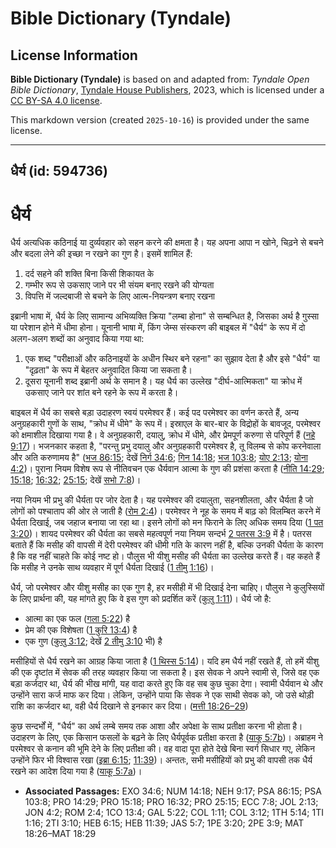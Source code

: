 # Bible Dictionary (Tyndale)

## License Information

**Bible Dictionary (Tyndale)** is based on and adapted from: _Tyndale Open Bible Dictionary_, [Tyndale House Publishers](https://tyndaleopenresources.com/), 2023, which is licensed under a [CC BY-SA 4.0 license](https://creativecommons.org/licenses/by-sa/4.0/legalcode.en).

This markdown version (created `2025-10-16`) is provided under the same license.



--------------------------------

## धैर्य (id: 594736)

धैर्य
=====

धैर्य अत्यधिक कठिनाई या दुर्व्यवहार को सहन करने की क्षमता है। यह अपना आपा न खोने, चिढ़ने से बचने और बदला लेने की इच्छा न रखने का गुण है। इसमें शामिल हैं:

1. दर्द सहने की शक्ति बिना किसी शिकायत के
2. गम्भीर रूप से उकसाए जाने पर भी संयम बनाए रखने की योग्यता
3. विपत्ति में जल्दबाजी से बचने के लिए आत्म\-नियन्त्रण बनाए रखना

इब्रानी भाषा में, धैर्य के लिए सामान्य अभिव्यक्ति क्रिया "लम्बा होना" से सम्बन्धित है, जिसका अर्थ है गुस्सा या परेशान होने में धीमा होना। यूनानी भाषा में, किंग जेम्स संस्करण की बाइबल में "धैर्य" के रूप में दो अलग\-अलग शब्दों का अनुवाद किया गया था:

1. एक शब्द "परीक्षाओं और कठिनाइयों के अधीन स्थिर बने रहना" का सुझाव देता है और इसे "धैर्य" या "दृढ़ता" के रूप में बेहतर अनुवादित किया जा सकता है।
2. दूसरा यूनानी शब्द इब्रानी अर्थ के समान है। यह धैर्य का उल्लेख "दीर्घ\-आत्मिकता" या क्रोध में उकसाए जाने पर शांत बने रहने के रूप में करता है।

बाइबल में धैर्य का सबसे बड़ा उदाहरण स्वयं परमेश्वर हैं। कई पद परमेश्वर का वर्णन करते हैं, अन्य अनुग्रहकारी गुणों के साथ, "क्रोध में धीमे" के रूप में। इस्राएल के बार\-बार के विद्रोहों के बावजूद, परमेश्वर को क्षमाशील दिखाया गया है। वे अनुग्रहकारी, दयालु, क्रोध में धीमे, और प्रेमपूर्ण करुणा से परिपूर्ण हैं ([नहे 9:17](https://ref.ly/Neh9:17))। भजनकार कहता है, "परन्तु प्रभु दयालु और अनुग्रहकारी परमेश्वर है, तू विलम्ब से कोप करनेवाला और अति करुणामय है" ([भज 86:15](https://ref.ly/Ps86:15); देखें [निर्ग 34:6](https://ref.ly/Exod34:6); [गिन 14:18](https://ref.ly/Num14:18); [भज 103:8](https://ref.ly/Ps103:8); [योए 2:13](https://ref.ly/Joel2:13); [योना 4:2](https://ref.ly/Jonah4:2))। पुराना नियम विशेष रूप से नीतिवचन एक धैर्यवान आत्मा के गुण की प्रशंसा करता है ([नीति 14:29](https://ref.ly/Prov14:29); [15:18](https://ref.ly/Prov15:18); [16:32](https://ref.ly/Prov16:32); [25:15](https://ref.ly/Prov25:15); देखें [सभो 7:8](https://ref.ly/Eccl7:8))।

नया नियम भी प्रभु की धैर्यता पर जोर देता है। यह परमेश्वर की दयालुता, सहनशीलता, और धैर्यता है जो लोगों को पश्चाताप की ओर ले जाती है ([रोम 2:4](https://ref.ly/Rom2:4))। परमेश्वर ने नूह के समय में बाढ़ को विलम्बित करने में धैर्यता दिखाई, जब जहाज बनाया जा रहा था। इसने लोगों को मन फिराने के लिए अधिक समय दिया ([1 पत 3:20](https://ref.ly/1Pet3:20))। शायद परमेश्वर की धैर्यता का सबसे महत्वपूर्ण नया नियम सन्दर्भ [2 पतरस 3:9](https://ref.ly/2Pet3:9) में है। पतरस बताते हैं कि मसीह की वापसी में देरी परमेश्वर की धीमी गति के कारण नहीं है, बल्कि उनकी धैर्यता के कारण है कि वह नहीं चाहते कि कोई नष्ट हो। पौलुस भी यीशु मसीह की धैर्यता का उल्लेख करते हैं। वह कहते हैं कि मसीह ने उनके साथ व्यवहार में पूर्ण धैर्यता दिखाई ([1 तीमु 1:16](https://ref.ly/1Tim1:16))।

धैर्य, जो परमेश्वर और यीशु मसीह का एक गुण है, हर मसीही में भी दिखाई देना चाहिए। पौलुस ने कुलुस्सियों के लिए प्रार्थना की, यह मांगते हुए कि वे इस गुण को प्रदर्शित करें ([कुलु 1:11](https://ref.ly/Col1:11))। धैर्य जो है:

* आत्मा का एक फल ([गला 5:22](https://ref.ly/Gal5:22)) है
* प्रेम की एक विशेषता ([1 कुरि 13:4](https://ref.ly/1Cor13:4)) है
* एक गुण ([कुलु 3:12](https://ref.ly/Col3:12); देखें [2 तीमु 3:10](https://ref.ly/2Tim3:10) भी) है

मसीहियों से धैर्य रखने का आग्रह किया जाता है ([1 थिस्स 5:14](https://ref.ly/1Thess5:14))। यदि हम धैर्य नहीं रखते हैं, तो हमें यीशु की एक दृष्टांत में सेवक की तरह व्यवहार किया जा सकता है। इस सेवक ने अपने स्वामी से, जिसे वह एक बड़ा कर्जदार था, धैर्य की भीख मांगी, यह वादा करते हुए कि वह सब कुछ चुका देगा। स्वामी धैर्यवान थे और उन्होंने सारा कर्ज माफ कर दिया। लेकिन, उन्होंने पाया कि सेवक ने एक साथी सेवक को, जो उसे थोड़ी राशि का कर्जदार था, वही धैर्य दिखाने से इनकार कर दिया। ([मत्ती 18:26–29](https://ref.ly/Matt18:26-Matt18:29))

कुछ सन्दर्भों में, "धैर्य" का अर्थ लम्बे समय तक आशा और अपेक्षा के साथ प्रतीक्षा करना भी होता है। उदाहरण के लिए, एक किसान फसलों के बढ़ने के लिए धैर्यपूर्वक प्रतीक्षा करता है ([याकू 5:7b](https://ref.ly/Jas5:7))। अब्राहम ने परमेश्वर से कनान की भूमि देने के लिए प्रतीक्षा की। वह वादा पूरा होते देखे बिना स्वर्ग सिधार गए, लेकिन उन्होंने फिर भी विश्वास रखा ([इब्रा 6:15](https://ref.ly/Heb6:15); [11:39](https://ref.ly/Heb11:39))। अन्ततः, सभी मसीहियों को प्रभु की वापसी तक धैर्य रखने का आदेश दिया गया है ([याकू 5:7a](https://ref.ly/Jas5:7))।

* **Associated Passages:** EXO 34:6; NUM 14:18; NEH 9:17; PSA 86:15; PSA 103:8; PRO 14:29; PRO 15:18; PRO 16:32; PRO 25:15; ECC 7:8; JOL 2:13; JON 4:2; ROM 2:4; 1CO 13:4; GAL 5:22; COL 1:11; COL 3:12; 1TH 5:14; 1TI 1:16; 2TI 3:10; HEB 6:15; HEB 11:39; JAS 5:7; 1PE 3:20; 2PE 3:9; MAT 18:26–MAT 18:29

